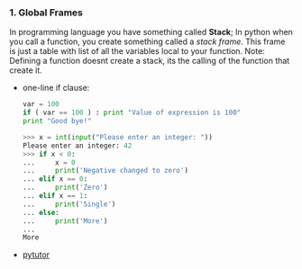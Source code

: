 ### 1. Global Frames
In programming language you have something called **Stack**; In python when you call a function, you create something called a *stack frame*.
This frame is just a table with list of all the variables local to your function.
Note: Defining a function doesnt create a stack, its the calling of the function that create it.
* one-line if clause:
  ```python
  var = 100
  if ( var == 100 ) : print "Value of expression is 100"
  print "Good bye!"
  ```
  ```python
  >>> x = int(input("Please enter an integer: "))
  Please enter an integer: 42
  >>> if x < 0:
  ...     x = 0
  ...     print('Negative changed to zero')
  ... elif x == 0:
  ...     print('Zero')
  ... elif x == 1:
  ...     print('Single')
  ... else:
  ...     print('More')
  ...
  More
  ```
* [pytutor](https://pythontutor.com/render.html#mode=display)
